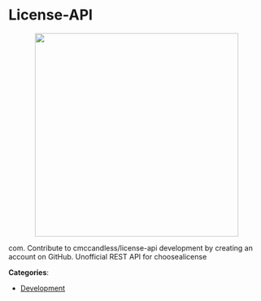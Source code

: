 # License-API
<p align="center">
    <img width="400" src="https://raw.githubusercontent.com/apis-list/apis-list/apis/license-api/logo_256x256.png" />
</p>

com. Contribute to cmccandless/license-api development by creating an account on GitHub. Unofficial REST API for choosealicense



**Categories**:
- [Development](https://github.com/apis-list/apis-list#development)




